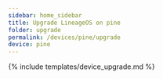 ```yaml
---
sidebar: home_sidebar
title: Upgrade LineageOS on pine
folder: upgrade
permalink: /devices/pine/upgrade
device: pine
---
```

{% include templates/device_upgrade.md %}
